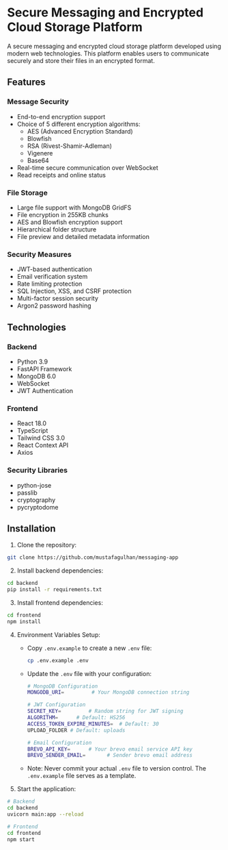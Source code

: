# Secure Messaging and Encrypted Cloud Storage Platform

A secure messaging and encrypted cloud storage platform developed using modern web technologies. This platform enables users to communicate securely and store their files in an encrypted format.

## Features

### Message Security
- End-to-end encryption support
- Choice of 5 different encryption algorithms:
  - AES (Advanced Encryption Standard)
  - Blowfish
  - RSA (Rivest-Shamir-Adleman)
  - Vigenere
  - Base64
- Real-time secure communication over WebSocket
- Read receipts and online status

### File Storage
- Large file support with MongoDB GridFS
- File encryption in 255KB chunks
- AES and Blowfish encryption support
- Hierarchical folder structure
- File preview and detailed metadata information

### Security Measures
- JWT-based authentication
- Email verification system
- Rate limiting protection
- SQL Injection, XSS, and CSRF protection
- Multi-factor session security
- Argon2 password hashing

## Technologies

### Backend
- Python 3.9
- FastAPI Framework
- MongoDB 6.0
- WebSocket
- JWT Authentication

### Frontend
- React 18.0
- TypeScript
- Tailwind CSS 3.0
- React Context API
- Axios

### Security Libraries
- python-jose
- passlib
- cryptography
- pycryptodome

## Installation

1. Clone the repository:
```bash
git clone https://github.com/mustafagulhan/messaging-app
```

2. Install backend dependencies:
```bash
cd backend
pip install -r requirements.txt
```

3. Install frontend dependencies:
```bash
cd frontend
npm install
```

4. Environment Variables Setup:
   * Copy `.env.example` to create a new `.env` file:
     ```bash
     cp .env.example .env
     ```
   * Update the `.env` file with your configuration:
     ```bash
     # MongoDB Configuration
     MONGODB_URI=         # Your MongoDB connection string

     # JWT Configuration
     SECRET_KEY=         # Random string for JWT signing
     ALGORITHM=      # Default: HS256
     ACCESS_TOKEN_EXPIRE_MINUTES=  # Default: 30
     UPLOAD_FOLDER # Default: uploads

     # Email Configuration
     BREVO_API_KEY=      # Your brevo email service API key
     BREVO_SENDER_EMAIL=       # Sender brevo email address
     ```
   * Note: Never commit your actual `.env` file to version control. The `.env.example` file serves as a template.

5. Start the application:
```bash
# Backend
cd backend
uvicorn main:app --reload

# Frontend
cd frontend
npm start
```

